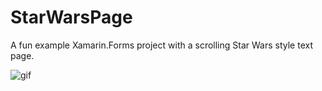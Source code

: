 # StarWarsPage
A fun example Xamarin.Forms project with a scrolling Star Wars style text page.

![gif](http://alexdunndev.files.wordpress.com/2017/03/starwars.gif)
